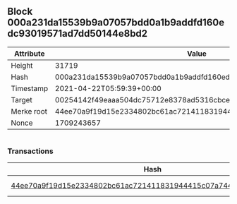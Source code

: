 ## Block 000a231da15539b9a07057bdd0a1b9addfd160edc93019571ad7dd50144e8bd2

Attribute | Value
--- | ---
Height | 31719
Hash | 000a231da15539b9a07057bdd0a1b9addfd160edc93019571ad7dd50144e8bd2
Timestamp | 2021-04-22T05:59:39+00:00
Target | 00254142f49eaaa504dc75712e8378ad5316cbcead634704b3734b6271167cc4
Merke root | 44ee70a9f19d15e2334802bc61ac721411831944415c07a744b70cd90bd4d3b2
Nonce | 1709243657

```

```

### Transactions

Hash | Amount
--- | ---
[44ee70a9f19d15e2334802bc61ac721411831944415c07a744b70cd90bd4d3b2](44ee70a9f19d15e2334802bc61ac721411831944415c07a744b70cd90bd4d3b2.md) | 10.00000000 SKEPTI 
